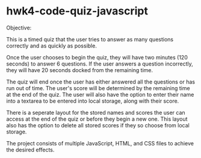 # hwk4-code-quiz-javascript
Objective:

This is a timed quiz that the user tries to answer as many questions correctly and as quickly as possible.

Once the user chooses to begin the quiz, they will have two minutes (120 seconds) to answer 6 questions. If the user answers a question incorrectly, they will have 20 seconds docked from the remaining time. 

The quiz will end once the user has either answered all the questions or has run out of time. The user's score will be determined by the remaining time at the end of the quiz. The user will also have the option to enter their name into a textarea to be entered into local storage, along with their score.

There is a seperate layout for the stored names and scores the user can access at the end of the quiz or before they begin a new one. This layout also has the option to delete all stored scores if they so choose from local storage.

The project consists of multiple JavaScript, HTML, and CSS files to achieve the desired effects.